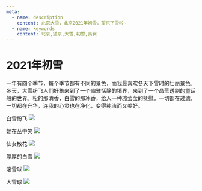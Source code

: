 ```yaml
---
meta:
  - name: description
    content: 北京大雪，北京2021年初雪，望京下雪啦~
  - name: keywords
    content: 北京,望京,大雪,初雪,美女
---
```

# 2021年初雪



一年有四个季节，每个季节都有不同的景色，而我最喜欢冬天下雪时的壮丽景色。冬天，大雪纷飞人们好象来到了一个幽雅恬静的境界，来到了一个晶莹透剔的童话般的世界。松的那清香，白雪的那冰香，给人一种凉莹莹的抚慰。一切都在过滤，一切都在升华，连我的心灵也在净化，变得纯洁而又美好。



[comment]: <> (![]&#40;./IMG_6307.JPG&#41;)

[comment]: <> (![]&#40;./IMG_6313.JPG&#41;)

[comment]: <> (![]&#40;./IMG_6314.JPG&#41;)

[comment]: <> (![]&#40;./IMG_6351.JPG&#41;)

[comment]: <> (![]&#40;./IMG_6343.jpg&#41;)




白雪纷飞
![](https://z.wiki/images/20211115/73de228197a245d1b8e62397da94353d.png)

她在丛中笑
![](https://z.wiki/images/20211115/eb6e95cc912b46ca8e0a792ee9463089.png)


仙女散花
![](https://z.wiki/images/20211115/13034135a12344f7898e47c91eb3cfb4.png)


厚厚的白雪
![](https://z.wiki/images/20211115/ef6464e0b6814de5b9e1cbd532669b5d.png)


滚雪球
![](https://4.z.wiki/images/20211115/ea8b8e028b3a4510b8318b07616da99b.png)


大雪球
![](https://4.z.wiki/images/20211115/4edba0a5c39b4a52b5f57e6645574cc3.png)

